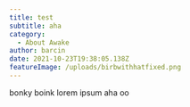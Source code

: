 ```yaml
---
title: test
subtitle: aha
category:
  - About Awake
author: barcin
date: 2021-10-23T19:38:05.138Z
featureImage: /uploads/birbwithhatfixed.png
---
```

bonky boink lorem ipsum aha oo